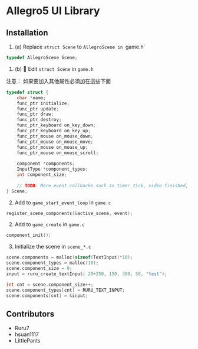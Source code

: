# Allegro5 UI Library

## Installation

1. (a) Replace `struct Scene` to `AllegroScene in `game.h`

```c
typedef AllegroScene Scene;
```

1. (b) 🚫 Edit `struct Scene` in `game.h`

注意： 如果要加入其他屬性必須加在這些下面

```c
typedef struct {
    char *name;
    func_ptr initialize;
    func_ptr update;
    func_ptr draw;
    func_ptr destroy;
    func_ptr_keyboard on_key_down;
    func_ptr_keyboard on_key_up;
    func_ptr_mouse on_mouse_down;
    func_ptr_mouse on_mouse_move;
    func_ptr_mouse on_mouse_up;
    func_ptr_mouse on_mouse_scroll;
    
    component *components;
    InputType *component_types;
    int component_size;
    
    // TODO: More event callbacks such as timer tick, video finished, ...
} Scene;
```

2. Add to `game_start_event_loop` in `game.c`

```c
register_scene_components(&active_scene, event);
```

2. Add to `game_create` in `game.c`

```c
component_init();
```

3. Initialize the scene in `scene_*.c`

```c    
scene.components = malloc(sizeof(TextInput)*10);
scene.component_types = malloc(10);
scene.component_size = 0;
input = ruru_create_textInput( 20+250, 150, 300, 50, "test");

int cnt = scene.component_size++;
scene.component_types[cnt] = RURU_TEXT_INPUT;
scene.components[cnt] = &input;
```

## Contributors

* Ruru7
* hsuan1117
* LittlePants